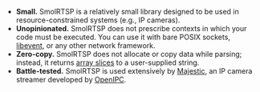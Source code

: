  - **Small.** SmolRTSP is a relatively small library designed to be used in resource-constrained systems (e.g., IP cameras).
 - **Unopinionated.** SmolRTSP does not prescribe contexts in which your code must be executed. You can use it with bare POSIX sockets, [libevent], or any other network framework.
 - **Zero-copy.** SmolRTSP does not allocate or copy data while parsing; instead, it returns [array slices] to a user-supplied string.
 - **Battle-tested.** SmolRTSP is used extensively by [Majestic], an IP camera streamer developed by [OpenIPC].

[libevent]: https://libevent.org/
[array slices]: https://github.com/Hirrolot/slice99
[Majestic]: https://openipc.github.io/wiki/en/majestic-streamer.html
[OpenIPC]: https://openipc.org/

